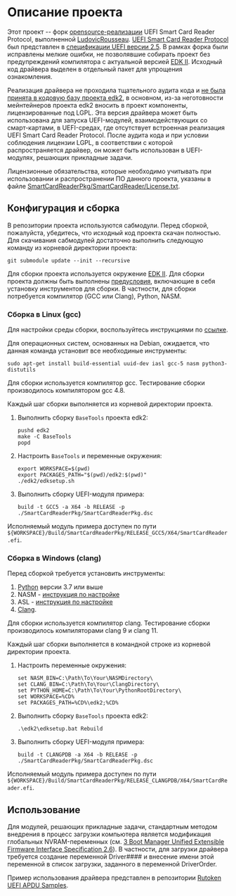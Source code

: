 # Описание проекта

Этот проект -- форк [opensource-реализации](https://github.com/LudovicRousseau/edk2/tree/SmartCard) UEFI Smart Card Reader Protocol, выполненной [LudovicRousseau](https://github.com/LudovicRousseau/). [UEFI Smart Card Reader Protocol](https://www.uefi.org/sites/default/files/resources/UEFI%202_5.pdf#G39.1357371) был представлен в [спецификации UEFI версии 2.5](https://www.uefi.org/sites/default/files/resources/UEFI%202_5.pdf). В рамках форка были исправлены мелкие ошибки, не позволявшие собирать проект без предупреждений компилятора с актуальной версией [EDK II](https://github.com/tianocore/edk2). Исходный код драйвера выделен в отдельный пакет для упрощения ознакомления.

Реализация драйвера не проходила тщательного аудита кода и [не была принята в кодовую базу проекта edk2](https://www.mail-archive.com/edk2-devel@lists.sourceforge.net/msg14937.html), в основном, из-за неготовности мейнтейнеров проекта edk2 вносить в проект компоненты, лицензированные под LGPL. Эта версия драйвера может быть использована для запуска UEFI-модулей, взаимодействующих со смарт-картами, в UEFI-средах, где отсутствует встроенная реализация UEFI Smart Card Reader Protocol. После аудита кода и при условии соблюдения лицензии LGPL, в соответствии с которой распространяется драйвер, он может быть использован в UEFI-модулях, решающих прикладные задачи.

Лицензионные обязательства, которые необходимо учитывать при использовании и распространении ПО данного проекта, указаны в файле [SmartCardReaderPkg/SmartCardReader/License.txt](SmartCardReaderPkg/SmartCardReader/License.txt).

## Конфигурация и сборка

В репозитории проекта используются сабмодули. Перед сборкой, пожалуйста, убедитесь, что исходный код проекта скачан полностью. Для скачивания сабмодулей достаточно выполнить следующую команду из корневой директории проекта:

```
git submodule update --init --recursive
```

Для сборки проекта используется окружение [EDK II](https://github.com/tianocore/edk2). Для сборки проекта должны быть выполнены [предусловия](https://github.com/tianocore/tianocore.github.io/wiki/Getting-Started-with-EDK-II), включающие в себя установку инструментов для сборки. В частности, для сборки потребуется компилятор (GCC или Clang), Python, NASM.

### Сборка в Linux (gcc)

Для настройки среды сборки, воспользуйтесь инструкциями по [ссылке](https://github.com/tianocore/tianocore.github.io/wiki/Using-EDK-II-with-Native-GCC).

Для операционных систем, основанных на Debian, ожидается, что данная команда установит все необходиные инструменты:

```
sudo apt-get install build-essential uuid-dev iasl gcc-5 nasm python3-distutils
```

Для сборки используется компилятор gcc. Тестирование сборки производилось компилятором gcc 4.8.

Каждый шаг сборки выполняется из корневой директории проекта.

1. Выполнить сборку `BaseTools` проекта edk2:

    ```
    pushd edk2
    make -C BaseTools
    popd
    ```

2. Настроить `BaseTools` и переменные окружения:
    
    ```
    export WORKSPACE=$(pwd)
    export PACKAGES_PATH="$(pwd)/edk2:$(pwd)"
    ./edk2/edksetup.sh
    ```

3. Выполнить сборку UEFI-модуля примера:

    ```
    build -t GCC5 -a X64 -b RELEASE -p ./SmartCardReaderPkg/SmartCardReaderPkg.dsc
    ```

Исполняемый модуль примера доступен по пути `${WORKSPACE}/Build/SmartCardReaderPkg/RELEASE_GCC5/X64/SmartCardReader.efi`.

### Сборка в Windows (clang)

Перед сборкой требуется установить инструменты:
1) [Python](https://www.python.org/) версии 3.7 или выше
2) NASM - [инструкция по настройке](https://github.com/tianocore/tianocore.github.io/wiki/Nasm-Setup)
3) ASL - [инструкция по настройке](https://github.com/tianocore/tianocore.github.io/wiki/Asl-Setup)
4) [Clang](https://releases.llvm.org/download.html).

Для сборки используется компилятор clang. Тестирование сборки производилось компиляторами clang 9 и clang 11.

Каждый шаг сборки выполняется в командной строке из корневой директории проекта.

1. Настроить переменные окружения:
    ```
    set NASM_BIN=C:\Path\To\Your\NASMDirectory\
    set CLANG_BIN=C:\Path\To\Your\ClangDirectory\
    set PYTHON_HOME=C:\Path\To\Your\PythonRootDirectory\
    set WORKSPACE=%CD%
    set PACKAGES_PATH=%CD%\edk2;%CD%
    ```

2. Выполнить сборку `BaseTools` проекта edk2:

    ```
    .\edk2\edksetup.bat Rebuild 
    ```

3. Выполнить сборку UEFI-модуля примера:

    ```
    build -t CLANGPDB -a X64 -b RELEASE -p ./SmartCardReaderPkg/SmartCardReaderPkg.dsc
    ```

Исполняемый модуль примера доступен по пути `${WORKSPACE}/Build/SmartCardReaderPkg/RELEASE_CLANGPDB/X64/SmartCardReader.efi`.

## Использование

Для модулей, решающих прикладные задачи, стандартным методом внедрения в процесс загрузки компьютера является модификация глобальных NVRAM-переменных (см. [3 Boot Manager Unified Extensible Firmware Interface Specification 2.6](https://www.uefi.org/sites/default/files/resources/UEFI%20Spec%202_6.pdf#G7.1001195)). В частности, для загрузки драйвера требуется создание переменной Driver#### и внесение имени этой переменной в список загрузки, заданного в переменной DriverOrder.

Пример использования драйвера представлен в репозитории [Rutoken UEFI APDU Samples](https://github.com/AktivCo/rutoken-uefi-apdu-samples).
